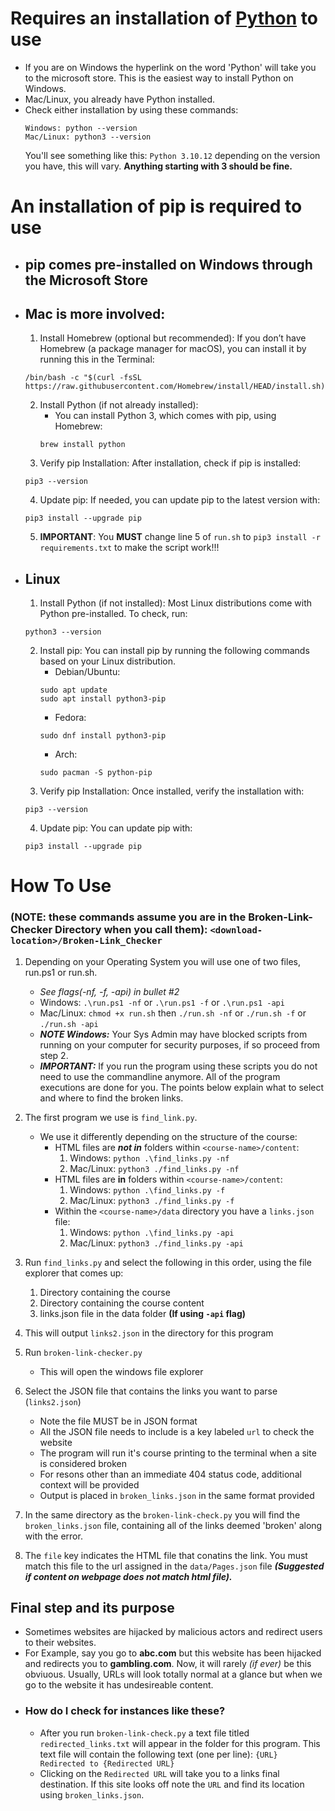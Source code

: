 # Requires an installation of [Python](https://www.microsoft.com/store/productId/9NCVDN91XZQP?ocid=pdpshare) to use
- If you are on Windows the hyperlink on the word 'Python' will take you to the microsoft store. This is the easiest way to install Python on Windows.
- Mac/Linux, you already have Python installed. 
- Check either installation by using these commands:
    ```
    Windows: python --version
    Mac/Linux: python3 --version
    ```
    You'll see something like this: `Python 3.10.12` depending on the version you have, this will vary. **Anything starting with 3 should be fine.**

# An installation of pip is required to use
- ## pip comes pre-installed on Windows through the Microsoft Store
- ## Mac is more involved: 
    1. Install Homebrew (optional but recommended): If you don’t have Homebrew (a package manager for macOS), you can install it by running this in the Terminal:
    ```
    /bin/bash -c "$(curl -fsSL https://raw.githubusercontent.com/Homebrew/install/HEAD/install.sh)"
    ```
    2. Install Python (if not already installed):
        - You can install Python 3, which comes with pip, using Homebrew:
        ```
        brew install python
        ```
    3. Verify pip Installation: After installation, check if pip is installed:
    ```
    pip3 --version
    ```
    4. Update pip: If needed, you can update pip to the latest version with:
    ```
    pip3 install --upgrade pip
    ```
    5. **IMPORTANT**: You **MUST** change line 5 of `run.sh` to `pip3 install -r requirements.txt` to make the script work!!!
- ## Linux
    1. Install Python (if not installed): Most Linux distributions come with Python pre-installed. To check, run:
    ```
    python3 --version
    ```
    2. Install pip: You can install pip by running the following commands based on your Linux distribution.
        - Debian/Ubuntu: 
        ```
        sudo apt update
        sudo apt install python3-pip
        ```
        - Fedora:
        ```
        sudo dnf install python3-pip
        ```
        - Arch: 
        ```
        sudo pacman -S python-pip
        ```
    3. Verify pip Installation: Once installed, verify the installation with:
    ```
    pip3 --version
    ```
    4. Update pip: You can update pip with:
    ```
    pip3 install --upgrade pip
    ```

# How To Use 
### (**NOTE**: these commands assume you are in the Broken-Link-Checker Directory when you call them): `<download-location>/Broken-Link_Checker`
1. Depending on your Operating System you will use one of two files, run.ps1 or run.sh.
    - *See flags(-nf, -f, -api) in bullet #2*
    - Windows: `.\run.ps1 -nf` or `.\run.ps1 -f` or `.\run.ps1 -api` 
    - Mac/Linux: `chmod +x run.sh` then `./run.sh -nf` or `./run.sh -f` or `./run.sh -api`
    - ***NOTE Windows:*** Your Sys Admin may have blocked scripts from running on your computer for security purposes, if so proceed from step 2. 
    - ***IMPORTANT:*** If you run the program using these scripts you do not need to use the commandline anymore. All of the program executions are done for you. The points below explain what to select and where to find the broken links.
1. The first program we use is `find_link.py`.
    - We use it differently depending on the structure of the course: 
        - HTML files are ***not in*** folders within `<course-name>/content`:
            1. Windows: `python .\find_links.py -nf`
            2. Mac/Linux: `python3 ./find_links.py -nf`
        - HTML files are **in** folders within `<course-name>/content`:
            1. Windows: `python .\find_links.py -f`
            2. Mac/Linux: `python3 ./find_links.py -f`
        - Within the `<course-name>/data` directory you have a `links.json` file:
            1. Windows: `python .\find_links.py -api`
            2. Mac/Linux: `python3 ./find_links.py -api`
        
2. Run `find_links.py` and select the following in this order, using the file explorer that comes up: 
    1. Directory containing the course
    2. Directory containing the course content
    3. links.json file in the data folder **(If using `-api` flag)**
3. This will output `links2.json` in the directory for this program
4. Run `broken-link-checker.py`
    -  This will open the windows file explorer
5. Select the JSON file that contains the links you want to parse (`links2.json`)
    - Note the file MUST be in JSON format
    - All the JSON file needs to include is a key labeled `url` to check the website
    - The program will run it's course printing to the terminal when a site is considered broken
    - For resons other than an immediate 404 status code, additional context will be provided
    - Output is placed in `broken_links.json` in the same format provided
6. In the same directory as the `broken-link-check.py` you will find the `broken_links.json` file, containing all of the links deemed 'broken' along with the error. 
7. The `file` key indicates the HTML file that conatins the link. You must match this file to the url assigned in the `data/Pages.json` file ***(Suggested if content on webpage does not match html file).***

## Final step and its purpose 
- Sometimes websites are hijacked by malicious actors and redirect users to their websites. 
- For Example, say you go to **abc.com** but this website has been hijacked and redirects you to **gambling.com**. Now, it will rarely _(if ever)_ be this obviuous. Usually, URLs will look totally normal at a glance but when we go to the website it has undesireable content.
- ### How do I check for instances like these?
    - After you run `broken-link-check.py` a text file titled `redirected_links.txt` will appear in the folder for this program. This text file will contain the following text (one per line): 
    ```{URL} Redirected to {Redirected URL} ```
    - Clicking on the `Redirected URL` will take you to a links final destination. If this site looks off note the `URL` and find its location using `broken_links.json`. 
